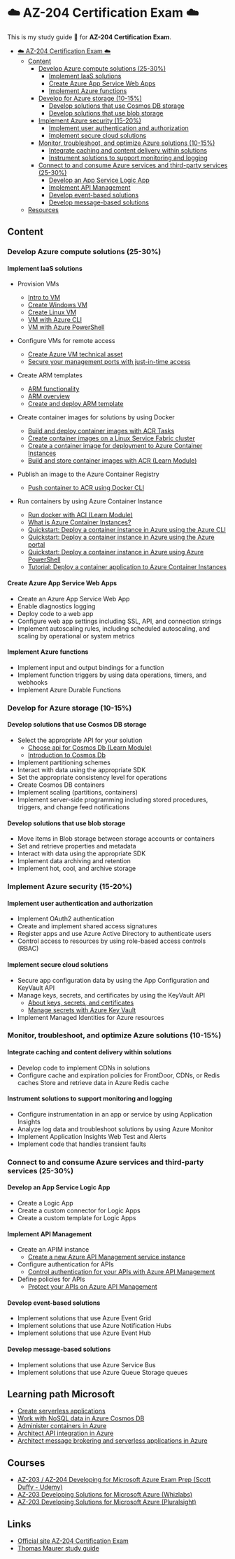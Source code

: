 # :cloud: AZ-204 Certification Exam :cloud:

This is my study guide :pencil: for **AZ-204 Certification Exam**.

- [:cloud: AZ-204 Certification Exam :cloud:](#️-az-204-certification-exam-️)
  - [Content](#content)
    - [Develop Azure compute solutions (25-30%)](#develop-azure-compute-solutions-25-30)
      - [Implement IaaS solutions](#implement-iaas-solutions)
      - [Create Azure App Service Web Apps](#create-azure-app-service-web-apps)
      - [Implement Azure functions](#implement-azure-functions)
    - [Develop for Azure storage (10-15%)](#develop-for-azure-storage-10-15)
      - [Develop solutions that use Cosmos DB storage](#develop-solutions-that-use-cosmos-db-storage)
      - [Develop solutions that use blob storage](#develop-solutions-that-use-blob-storage)
    - [Implement Azure security (15-20%)](#implement-azure-security-15-20)
      - [Implement user authentication and authorization](#implement-user-authentication-and-authorization)
      - [Implement secure cloud solutions](#implement-secure-cloud-solutions)
    - [Monitor, troubleshoot, and optimize Azure solutions (10-15%)](#monitor-troubleshoot-and-optimize-azure-solutions-10-15)
      - [Integrate caching and content delivery within solutions](#integrate-caching-and-content-delivery-within-solutions)
      - [Instrument solutions to support monitoring and logging](#instrument-solutions-to-support-monitoring-and-logging)
    - [Connect to and consume Azure services and third-party services (25-30%)](#connect-to-and-consume-azure-services-and-third-party-services-25-30)
      - [Develop an App Service Logic App](#develop-an-app-service-logic-app)
      - [Implement API Management](#implement-api-management)
      - [Develop event-based solutions](#develop-event-based-solutions)
      - [Develop message-based solutions](#develop-message-based-solutions)
  - [Resources](#resources)

## Content

### Develop Azure compute solutions (25-30%)

#### Implement IaaS solutions

- Provision VMs
  - [Intro to VM](https://docs.microsoft.com/en-us/learn/modules/intro-to-azure-virtual-machines/)
  - [Create Windows VM](https://docs.microsoft.com/en-us/learn/modules/create-windows-virtual-machine-in-azure/)
  - [Create Linux VM](https://docs.microsoft.com/en-us/learn/modules/create-linux-virtual-machine-in-azure/)
  - [VM with Azure CLI](https://docs.microsoft.com/en-us/learn/modules/manage-virtual-machines-with-azure-cli/)
  - [VM with Azure PowerShell](https://docs.microsoft.com/en-us/azure/virtual-machines/windows/tutorial-manage-vm)

- Configure VMs for remote access
  - [Create Azure VM technical asset](https://docs.microsoft.com/en-us/azure/marketplace/partner-center-portal/create-azure-vm-technical-asset)
  - [Secure your management ports with just-in-time access](https://docs.microsoft.com/en-us/azure/security-center/security-center-just-in-time)
- Create ARM templates
  - [ARM functionality](https://docs.microsoft.com/en-us/azure/architecture/building-blocks/extending-templates/)
  - [ARM overview](https://docs.microsoft.com/en-us/azure/azure-resource-manager/templates/overview)
  - [Create and deploy ARM template](https://docs.microsoft.com/en-us/azure/azure-resource-manager/templates/template-tutorial-create-first-template?tabs=azure-powershell)

- Create container images for solutions by using Docker
  - [Build and deploy container images with ACR Tasks](https://docs.microsoft.com/en-us/azure/container-registry/container-registry-tutorial-quick-task)
  - [Create container images on a Linux Service Fabric cluster](https://docs.microsoft.com/en-us/azure/service-fabric/service-fabric-tutorial-create-container-images)
  - [Create a container image for deployment to Azure Container Instances](https://docs.microsoft.com/en-us/azure/service-fabric/service-fabric-tutorial-create-container-images)
  - [Build and store container images with ACR (Learn Module)](https://docs.microsoft.com/en-us/learn/modules/build-and-store-container-images/)

- Publish an image to the Azure Container Registry
  - [Push container to ACR using Docker CLI](https://docs.microsoft.com/en-us/azure/container-registry/container-registry-get-started-docker-cli)

- Run containers by using Azure Container Instance
  - [Run docker with ACI (Learn Module)](https://docs.microsoft.com/en-us/learn/modules/run-docker-with-azure-container-instances/)
  - [What is Azure Container Instances?](https://docs.microsoft.com/en-us/azure/container-instances/container-instances-overview)
  - [Quickstart: Deploy a container instance in Azure using the Azure CLI](https://docs.microsoft.com/en-us/azure/container-instances/container-instances-quickstart)
  - [Quickstart: Deploy a container instance in Azure using the Azure portal](https://docs.microsoft.com/en-us/azure/container-instances/container-instances-quickstart-portal)
  - [Quickstart: Deploy a container instance in Azure using Azure PowerShell](https://docs.microsoft.com/en-us/azure/container-instances/container-instances-quickstart-powershell)
  - [Tutorial: Deploy a container application to Azure Container Instances](https://docs.microsoft.com/en-us/azure/container-instances/container-instances-tutorial-deploy-app)

#### Create Azure App Service Web Apps

- Create an Azure App Service Web App
- Enable diagnostics logging
- Deploy code to a web app
- Configure web app settings including SSL, API, and connection strings
- Implement autoscaling rules, including scheduled autoscaling, and scaling by operational or system metrics

#### Implement Azure functions

- Implement input and output bindings for a function
- Implement function triggers by using data operations, timers, and webhooks
- Implement Azure Durable Functions

### Develop for Azure storage (10-15%)

#### Develop solutions that use Cosmos DB storage

- Select the appropriate API for your solution
    - [Choose api for Cosmos Db (Learn Module)](https://docs.microsoft.com/en-us/learn/modules/choose-api-for-cosmos-db/)
    - [Introduction to Cosmos Db](https://docs.microsoft.com/en-us/azure/cosmos-db/introduction)
- Implement partitioning schemes
- Interact with data using the appropriate SDK
- Set the appropriate consistency level for operations
- Create Cosmos DB containers 
- Implement scaling (partitions, containers)
- Implement server-side programming including stored procedures, triggers, and change feed notifications

#### Develop solutions that use blob storage

- Move items in Blob storage between storage accounts or containers
- Set and retrieve properties and metadata
- Interact with data using the appropriate SDK
- Implement data archiving and retention
- Implement hot, cool, and archive storage

### Implement Azure security (15-20%)

#### Implement user authentication and authorization

- Implement OAuth2 authentication
- Create and implement shared access signatures
- Register apps and use Azure Active Directory to authenticate users
- Control access to resources by using role-based access controls (RBAC)

#### Implement secure cloud solutions

- Secure app configuration data by using the App Configuration and KeyVault API
- Manage keys, secrets, and certificates by using the KeyVault API
    - [About keys, secrets, and certificates](https://docs.microsoft.com/en-us/azure/key-vault/general/about-keys-secrets-certificates)
    - [Manage secrets with Azure Key Vault](https://docs.microsoft.com/en-us/learn/modules/manage-secrets-with-azure-key-vault/)
- Implement Managed Identities for Azure resources

### Monitor, troubleshoot, and optimize Azure solutions (10-15%)

#### Integrate caching and content delivery within solutions

- Develop code to implement CDNs in solutions
- Configure cache and expiration policies for FrontDoor, CDNs, or Redis caches Store and retrieve data in Azure Redis cache

#### Instrument solutions to support monitoring and logging

- Configure instrumentation in an app or service by using Application Insights
- Analyze log data and troubleshoot solutions by using Azure Monitor
- Implement Application Insights Web Test and Alerts
- Implement code that handles transient faults

### Connect to and consume Azure services and third-party services (25-30%)

#### Develop an App Service Logic App

- Create a Logic App
- Create a custom connector for Logic Apps
- Create a custom template for Logic Apps

#### Implement API Management

- Create an APIM instance
    - [Create a new Azure API Management service instance](https://docs.microsoft.com/en-us/azure/api-management/get-started-create-service-instance)
- Configure authentication for APIs
    - [Control authentication for your APIs with Azure API Management](https://docs.microsoft.com/en-us/learn/modules/control-authentication-with-apim/)
- Define policies for APIs
    - [Protect your APIs on Azure API Management](https://docs.microsoft.com/en-us/learn/modules/protect-apis-on-api-management/)

#### Develop event-based solutions

- Implement solutions that use Azure Event Grid
- Implement solutions that use Azure Notification Hubs
- Implement solutions that use Azure Event Hub

#### Develop message-based solutions

- Implement solutions that use Azure Service Bus
- Implement solutions that use Azure Queue Storage queues

## Learning path Microsoft

- [Create serverless applications](https://docs.microsoft.com/en-us/learn/paths/create-serverless-applications/)
- [Work with NoSQL data in Azure Cosmos DB](https://docs.microsoft.com/en-us/learn/paths/work-with-nosql-data-in-azure-cosmos-db/)
- [Administer containers in Azure](https://docs.microsoft.com/en-us/learn/paths/administer-containers-in-azure/)
- [Architect API integration in Azure](https://docs.microsoft.com/en-us/learn/paths/architect-api-integration/)
- [Architect message brokering and serverless applications in Azure](https://docs.microsoft.com/en-us/learn/paths/architect-messaging-serverless/)

## Courses
- [AZ-203 / AZ-204 Developing for Microsoft Azure Exam Prep  (Scott Duffy - Udemy)](https://www.udemy.com/course/70532-azure/)
- [AZ-203 Developing Solutions for Microsoft Azure (Whizlabs)](https://www.whizlabs.com/learn/course/microsoft-azure-az-203/)
- [AZ-203 Developing Solutions for Microsoft Azure (Pluralsight)](https://app.pluralsight.com/paths/certificate/developing-solutions-for-microsoft-azure-az-203)

## Links

- [Official site AZ-204 Certification Exam](https://docs.microsoft.com/en-us/learn/certifications/exams/az-204)
- [Thomas Maurer study guide](https://www.thomasmaurer.ch/2020/03/az-204-study-guide-developing-solutions-for-microsoft-azure/)
